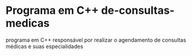 # Programa em C++ de-consultas-medicas
programa em C++ responsável por realizar o agendamento de consultas médicas e suas especialidades
